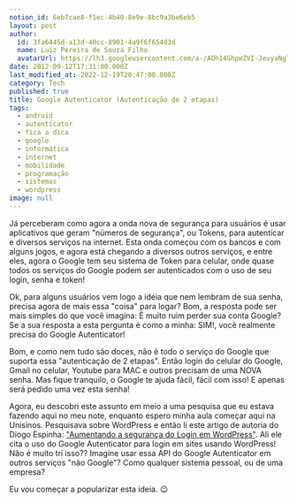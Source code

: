 ```yaml
---
notion_id: 6eb7cae8-f1ec-4b40-8e9e-8bc9a3be6eb5
layout: post
author:
  id: 3fa6445d-a13d-40cc-8901-4a9f6f654d3d
  name: Luiz Pereira de Souza Filho
  avatarUrl: https://lh3.googleusercontent.com/a-/AOh14GhpwZVI-JevyaNgTdlrOT6YN20cI6V9Kxtq38Ij8AQ=s100
date: 2012-09-12T17:31:00.000Z
last_modified_at: 2022-12-19T20:47:00.000Z
category: Tech
published: true
title: Google Autenticator (Autenticação de 2 etapas)
tags:
  - android
  - autenticator
  - fica a dica
  - google
  - informática
  - internet
  - mobilidade
  - programação
  - sistemas
  - wordpress
image: null
---
```


Já perceberam como agora a onda nova de segurança para usuários é usar aplicativos que geram "números de segurança", ou Tokens, para autenticar e diversos serviços na internet. Esta onda começou com os bancos e com alguns jogos, e agora está chegando a diversos outros serviços, e entre eles, agora o Google tem seu sistema de Token para celular, onde quase todos os serviços do Google podem ser autenticados com o uso de seu login, senha e token!

Ok, para alguns usuários vem logo a idéia que nem lembram de sua senha, precisa agora de mais essa "coisa" para logar? Bom, a resposta pode ser mais simples do que você imagina: É muito ruim perder sua conta Google? Se a sua resposta a esta pergunta é como a minha: SIM!, você realmente precisa do Google Autenticator!

Bom, e como nem tudo são doces, não é todo o serviço do Google que suporta essa "autenticação de 2 etapas". Então login do celular do Google, Gmail no celular, Youtube para MAC e outros precisam de uma NOVA senha. Mas fique tranquilo, o Google te ajuda fácil, fácil com isso! E apenas será pedido uma vez esta senha!

Agora, eu descobri este assunto em meio a uma pesquisa que eu estava fazendo aqui no meu note, enquanto espero minha aula começar aqui na Unisinos. Pesquisava sobre WordPress e então li este artigo de autoria do Diogo Espinha: ["Aumentando a segurança do Login em WordPress"](http://www.escolawp.com/2012/09/aumentando-a-seguranca-do-login-em-wordpress/). Ali ele cita o uso do Google Autenticator para login em sites usando WordPress! Não é muito tri isso?? Imagine usar essa API do Google Autenticator em outros serviços "não Google"? Como qualquer sistema pessoal, ou de uma empresa?

Eu vou começar a popularizar esta ideia. 😉

